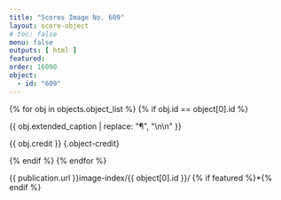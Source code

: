 ```yaml
---
title: "Scores Image No. 609"
layout: score-object
# toc: false
menu: false
outputs: [ html ]
featured: 
order: 16090
object:
  - id: "609"
---
```


{% for obj in objects.object_list %}
{% if obj.id == object[0].id %}

{{ obj.extended_caption | replace: "¶", "\n\n" }}

{{ obj.credit }} {.object-credit}

{% endif %}
{% endfor %}

<div class="object-credit object-url is-print-only">

{{ publication.url }}image-index/{{ object[0].id }}/ {% if featured %}*{% endif %}

</div>
